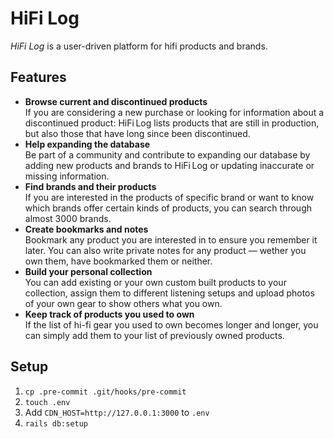# HiFi Log

_HiFi Log_ is a user-driven platform for hifi products and brands.

## Features

- **Browse current and discontinued products**<br>
If you are considering a new purchase or looking for information about a discontinued product: HiFi Log lists products that are still in production, but also those that have long since been discontinued.
- **Help expanding the database**<br>
Be part of a community and contribute to expanding our database by adding new products and brands to HiFi Log or updating inaccurate or missing information.
- **Find brands and their products**<br>
If you are interested in the products of specific brand or want to know which brands offer certain kinds of products, you can search through almost 3000 brands.
- **Create bookmarks and notes**<br>
Bookmark any product you are interested in to ensure you remember it later. You can also write private notes for any product — wether you own them, have bookmarked them or neither.
- **Build your personal collection**<br>
You can add existing or your own custom built products to your collection, assign them to different listening setups and upload photos of your own gear to show others what you own.
- **Keep track of products you used to own**<br>
If the list of hi-fi gear you used to own becomes longer and longer, you can simply add them to your list of previously owned products.

## Setup

1. `cp .pre-commit .git/hooks/pre-commit`
2. `touch .env`
3. Add `CDN_HOST=http://127.0.0.1:3000` to `.env`
4. `rails db:setup`
